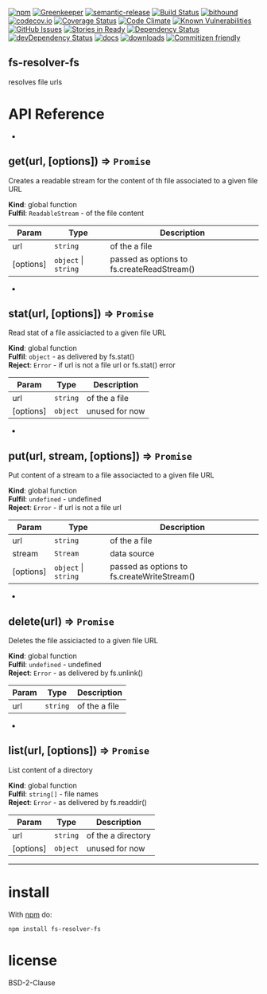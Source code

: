 [![npm](https://img.shields.io/npm/v/fs-resolver-fs.svg)](https://www.npmjs.com/package/fs-resolver-fs)
[![Greenkeeper](https://badges.greenkeeper.io/arlac77/fs-resolver-fs.svg)](https://greenkeeper.io/)
[![semantic-release](https://img.shields.io/badge/%20%20%F0%9F%93%A6%F0%9F%9A%80-semantic--release-e10079.svg)](https://github.com/arlac77/fs-resolver-fs)
[![Build Status](https://secure.travis-ci.org/arlac77/fs-resolver-fs.png)](http://travis-ci.org/arlac77/fs-resolver-fs)
[![bithound](https://www.bithound.io/github/arlac77/fs-resolver-fs/badges/score.svg)](https://www.bithound.io/github/arlac77/fs-resolver-fs)
[![codecov.io](http://codecov.io/github/arlac77/fs-resolver-fs/coverage.svg?branch=master)](http://codecov.io/github/arlac77/fs-resolver-fs?branch=master)
[![Coverage Status](https://coveralls.io/repos/arlac77/fs-resolver-fs/badge.svg)](https://coveralls.io/r/arlac77/fs-resolver-fs)
[![Code Climate](https://codeclimate.com/github/arlac77/fs-resolver-fs/badges/gpa.svg)](https://codeclimate.com/github/arlac77/fs-resolver-fs)
[![Known Vulnerabilities](https://snyk.io/test/github/arlac77/fs-resolver-fs/badge.svg)](https://snyk.io/test/github/arlac77/fs-resolver-fs)
[![GitHub Issues](https://img.shields.io/github/issues/arlac77/fs-resolver-fs.svg?style=flat-square)](https://github.com/arlac77/fs-resolver-fs/issues)
[![Stories in Ready](https://badge.waffle.io/arlac77/fs-resolver-fs.svg?label=ready&title=Ready)](http://waffle.io/arlac77/fs-resolver-fs)
[![Dependency Status](https://david-dm.org/arlac77/fs-resolver-fs.svg)](https://david-dm.org/arlac77/fs-resolver-fs)
[![devDependency Status](https://david-dm.org/arlac77/fs-resolver-fs/dev-status.svg)](https://david-dm.org/arlac77/fs-resolver-fs#info=devDependencies)
[![docs](http://inch-ci.org/github/arlac77/fs-resolver-fs.svg?branch=master)](http://inch-ci.org/github/arlac77/fs-resolver-fs)
[![downloads](http://img.shields.io/npm/dm/fs-resolver-fs.svg?style=flat-square)](https://npmjs.org/package/fs-resolver-fs)
[![Commitizen friendly](https://img.shields.io/badge/commitizen-friendly-brightgreen.svg)](http://commitizen.github.io/cz-cli/)

fs-resolver-fs
-------------------
resolves file urls

# API Reference

* <a name="get"></a>

## get(url, [options]) ⇒ <code>Promise</code>
Creates a readable stream for the content of th file associated to a given file URL

**Kind**: global function  
**Fulfil**: <code>ReadableStream</code> - of the file content  

| Param | Type | Description |
| --- | --- | --- |
| url | <code>string</code> | of the a file |
| [options] | <code>object</code> &#124; <code>string</code> | passed as options to fs.createReadStream() |


* <a name="stat"></a>

## stat(url, [options]) ⇒ <code>Promise</code>
Read stat of a file assiciacted to a given file URL

**Kind**: global function  
**Fulfil**: <code>object</code> - as delivered by fs.stat()  
**Reject**: <code>Error</code> - if url is not a file url or fs.stat() error  

| Param | Type | Description |
| --- | --- | --- |
| url | <code>string</code> | of the a file |
| [options] | <code>object</code> | unused for now |


* <a name="put"></a>

## put(url, stream, [options]) ⇒ <code>Promise</code>
Put content of a stream to a file associacted to a given file URL

**Kind**: global function  
**Fulfil**: <code>undefined</code> - undefined  
**Reject**: <code>Error</code> - if url is not a file url  

| Param | Type | Description |
| --- | --- | --- |
| url | <code>string</code> | of the a file |
| stream | <code>Stream</code> | data source |
| [options] | <code>object</code> &#124; <code>string</code> | passed as options to fs.createWriteStream() |


* <a name="delete"></a>

## delete(url) ⇒ <code>Promise</code>
Deletes the file assiciacted to a given file URL

**Kind**: global function  
**Fulfil**: <code>undefined</code> - undefined  
**Reject**: <code>Error</code> - as delivered by fs.unlink()  

| Param | Type | Description |
| --- | --- | --- |
| url | <code>string</code> | of the a file |


* <a name="list"></a>

## list(url, [options]) ⇒ <code>Promise</code>
List content of a directory

**Kind**: global function  
**Fulfil**: <code>string[]</code> - file names  
**Reject**: <code>Error</code> - as delivered by fs.readdir()  

| Param | Type | Description |
| --- | --- | --- |
| url | <code>string</code> | of the a directory |
| [options] | <code>object</code> | unused for now |


* * *

# install

With [npm](http://npmjs.org) do:

```shell
npm install fs-resolver-fs
```

license
=======

BSD-2-Clause
